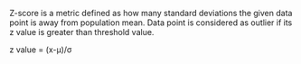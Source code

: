 Z-score is a metric defined as how many standard deviations the given data point is away from population mean. Data point is considered as outlier if its z value is greater than threshold value.

z value = (x-µ)/σ
